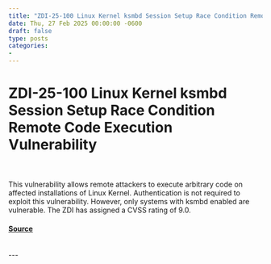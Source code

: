 ```yaml
---
title: "ZDI-25-100 Linux Kernel ksmbd Session Setup Race Condition Remote Code Execution Vulnerability"
date: Thu, 27 Feb 2025 00:00:00 -0600
draft: false
type: posts
categories: 
- 
---
```

# ZDI-25-100 Linux Kernel ksmbd Session Setup Race Condition Remote Code Execution Vulnerability

<br/>

<br/>
This vulnerability allows remote attackers to execute arbitrary code on affected installations of Linux Kernel. Authentication is not required to exploit this vulnerability. However, only systems with ksmbd enabled are vulnerable. The ZDI has assigned a CVSS rating of 9.0.

#### [Source](http://www.zerodayinitiative.com/advisories/ZDI-25-100/)

<br/>
---
